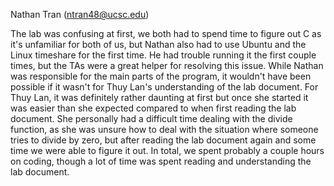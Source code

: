 Nathan Tran (ntran48@ucsc.edu)

The lab was confusing at first, we both had to spend time to figure out C as it's unfamiliar for both of us, but Nathan also had to use Ubuntu and the Linux timeshare for the first time. He had trouble running it the first couple times, but the TAs were a great helper for resolving this issue. While Nathan was responsible for the main parts of the program, it wouldn't have been possible if it wasn't for Thuy Lan's understanding of the lab document. For Thuy Lan, it was definitely rather daunting at first but once she started it was easier than she expected compared to when first reading the lab document. She personally had a difficult time dealing with the divide function, as she was unsure how to deal with the situation where someone tries to divide by zero, but after reading the lab document again and some time we were able to figure it out. In total, we spent probably a couple hours on coding, though a lot of time was spent reading and understanding the lab document.
